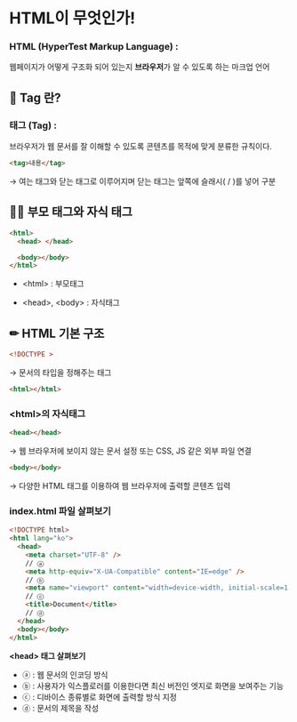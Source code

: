 # HTML이 무엇인가!

### HTML (HyperTest Markup Language) :

웹페이지가 어떻게 구조화 되어 있는지 **브라우저**가 알 수 있도록 하는 마크업 언어

## 🚩 Tag 란?

### 태그 (Tag) :

브라우저가 웹 문서를 잘 이해할 수 있도록 콘텐츠를 목적에 맞게 분류한 규칙이다.

```html
<tag>내용</tag>
```

→ 여는 태그와 닫는 태그로 이루어지며 닫는 태그는 앞쪽에 슬래시( / )를 넣어 구분

## 👨‍👦 부모 태그와 자식 태그

```html
<html>
  <head> </head>

  <body></body>
</html>
```

- \<html> : 부모태그

- \<head>, \<body> : 자식태그

## ✏ HTML 기본 구조

```html
<!DOCTYPE >
```

→ 문서의 타입을 정해주는 태그

```html
<html></html>
```

### \<html>의 자식태그

```html
<head></head>
```

→ 웹 브라우저에 보이지 않는 문서 설정 또는 CSS, JS 같은 외부 파일 연결

```html
<body></body>
```

→ 다양한 HTML 태그를 이용하여 웹 브라우저에 출력할 콘텐츠 입력

### index.html 파일 살펴보기

```html
<!DOCTYPE html>
<html lang="ko">
  <head>
    <meta charset="UTF-8" />
    // ⓐ
    <meta http-equiv="X-UA-Compatible" content="IE=edge" />
    // ⓑ
    <meta name="viewport" content="width=device-width, initial-scale=1.0" />
    // ⓒ
    <title>Document</title>
    // ⓓ
  </head>
  <body></body>
</html>
```

**\<head> 태그 살펴보기**

- ⓐ : 웹 문서의 인코딩 방식
- ⓑ : 사용자가 익스플로러를 이용한다면 최신 버전인 엣지로 화면을 보여주는 기능
- ⓒ : 디바이스 종류별로 화면에 출력할 방식 지정
- ⓓ : 문서의 제목을 작성
